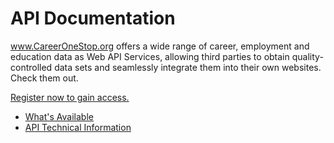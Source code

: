# API Documentation

www.CareerOneStop.org offers a wide range of career, employment and education data as Web API Services, allowing third parties to obtain quality-controlled data sets and seamlessly integrate them into their own websites. Check them out.

<a href="https://www.careeronestop.org/Developers/WebAPI/registration.aspx "> Register now to gain access.</a> 

*   [What's Available](/whats-available.md)
*   [API Technical Information](/Api-at-a-glance.md)
